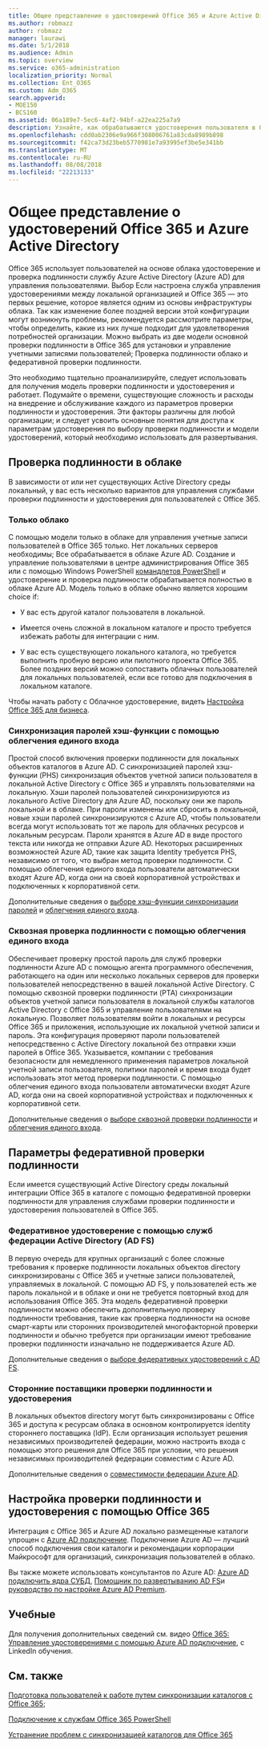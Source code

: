 ```yaml
---
title: Общее представление о удостоверений Office 365 и Azure Active Directory
ms.author: robmazz
author: robmazz
manager: laurawi
ms.date: 5/1/2018
ms.audience: Admin
ms.topic: overview
ms.service: o365-administration
localization_priority: Normal
ms.collection: Ent_O365
ms.custom: Adm_O365
search.appverid:
- MOE150
- BCS160
ms.assetid: 06a189e7-5ec6-4af2-94bf-a22ea225a7a9
description: Узнайте, как обрабатываются удостоверения пользователя в Office 365.
ms.openlocfilehash: cdd0ab2306e9a966f308006761a83cda8989b898
ms.sourcegitcommit: f42ca73d23beb5770981e7a93995ef3be5e341bb
ms.translationtype: MT
ms.contentlocale: ru-RU
ms.lasthandoff: 08/08/2018
ms.locfileid: "22213133"
---
```

# <a name="understanding-office-365-identity-and-azure-active-directory"></a>Общее представление о удостоверений Office 365 и Azure Active Directory

Office 365 использует пользователей на основе облака удостоверение и проверка подлинности службу Azure Active Directory (Azure AD) для управления пользователями. Выбор Если настроена служба управления удостоверениями между локальной организацией и Office 365 — это первых решение, которое является одним из основы инфраструктуры облака. Так как изменение более поздней версии этой конфигурации могут возникнуть проблемы, рекомендуется рассмотрите параметры, чтобы определить, какие из них лучше подходит для удовлетворения потребностей организации. Можно выбрать из две модели основной проверки подлинности в Office 365 для установки и управление учетными записями пользователей; Проверка подлинности облако и федеративной проверки подлинности.
  
Это необходимо тщательно проанализируйте, следует использовать для получения модель проверки подлинности и удостоверения и работает. Подумайте о времени, существующие сложность и расходы на внедрение и обслуживание каждого из параметров проверки подлинности и удостоверения. Эти факторы различны для любой организации; и следует усвоить основные понятия для доступа к параметрам удостоверения по выбору проверки подлинности и модели удостоверений, который необходимо использовать для развертывания.
  
## <a name="cloud-authentication"></a>Проверка подлинности в облаке

В зависимости от или нет существующих Active Directory среды локальный, у вас есть несколько вариантов для управления службами проверки подлинности и удостоверения для пользователей с Office 365.
  
### <a name="cloud-only"></a>Только облако

С помощью модели только в облаке для управления учетные записи пользователей в Office 365 только. Нет локальных серверов необходимы; Все обрабатывается в облаке Azure AD. Создание и управление пользователями в центре администрирования Office 365 или с помощью Windows PowerShell [командлетов PowerShell](https://go.microsoft.com/fwlink/p/?LinkId=698471) и удостоверение и проверка подлинности обрабатывается полностью в облаке Azure AD. Модель только в облаке обычно является хорошим choice if: 
  
- У вас есть другой каталог пользователя в локальной.
    
- Имеется очень сложной в локальном каталоге и просто требуется избежать работы для интеграции с ним.
    
- У вас есть существующего локального каталога, но требуется выполнить пробную версию или пилотного проекта Office 365. Более поздних версий можно сопоставить облачных пользователей для локальных пользователей, если все готово для подключения в локальном каталоге.
    
Чтобы начать работу с Облачное удостоверение, видеть [Настройка Office 365 для бизнеса](https://support.office.com/article/6a3a29a0-e616-4713-99d1-15eda62d04fa).
  
### <a name="password-hash-sync-with-seamless-single-sign-on"></a>Синхронизация паролей хэш-функции с помощью облегчения единого входа

Простой способ включения проверки подлинности для локальных объектов каталогов в Azure AD. С синхронизацией паролей хэш-функции (PHS) синхронизация объектов учетной записи пользователя в локальной Active Directory с Office 365 и управлять пользователями на локальную. Хэши паролей пользователей синхронизируются из локального Active Directory для Azure AD, поскольку они же пароль локальной и в облаке. При пароли изменены или сбросить в локальной, новые хэши паролей синхронизируются с Azure AD, чтобы пользователи всегда могут использовать тот же пароль для облачных ресурсов и локальным ресурсам. Пароли хранятся в Azure AD в виде простого текста или никогда не отправки Azure AD. Некоторых расширенных возможностей Azure AD, такие как защита Identity требуется PHS, независимо от того, что выбран метод проверки подлинности. С помощью облегчения единого входа пользователи автоматически входят Azure AD, когда они на своей корпоративной устройствах и подключенных к корпоративной сети.
  
Дополнительные сведения о [выборе хэш-функции синхронизации паролей](https://docs.microsoft.com/en-us/azure/security/azure-ad-choose-authn) и [облегчения единого входа](https://docs.microsoft.com/en-us/azure/active-directory/connect/active-directory-aadconnect-sso).
  
### <a name="pass-through-authentication-with-seamless-single-sign-on"></a>Сквозная проверка подлинности с помощью облегчения единого входа

Обеспечивает проверку простой пароль для служб проверки подлинности Azure AD с помощью агента программного обеспечения, работающего на один или несколько локальных серверов для проверки пользователей непосредственно в вашей локальной Active Directory. С помощью сквозной проверки подлинности (PTA) синхронизации объектов учетной записи пользователя в локальной службы каталогов Active Directory с Office 365 и управление пользователями на локальную. Позволяет пользователям войти в локальных и ресурсы Office 365 и приложения, использующие их локальной учетной записи и пароль. Эта конфигурация проверяют пароли пользователей непосредственно с Active Directory локальной без отправки хэши паролей в Office 365. Указывается, компании с требования безопасности для немедленного применения параметров локальной учетной записи пользователя, политики паролей и время входа будет использовать этот метод проверки подлинности. С помощью облегчения единого входа пользователи автоматически входят Azure AD, когда они на своей корпоративной устройствах и подключенных к корпоративной сети.
  
Дополнительные сведения о [выборе сквозной проверки подлинности](https://docs.microsoft.com/en-us/azure/security/azure-ad-choose-authn) и [облегчения единого входа](https://docs.microsoft.com/en-us/azure/active-directory/connect/active-directory-aadconnect-sso).
  
## <a name="federated-authentication-options"></a>Параметры федеративной проверки подлинности

Если имеется существующий Active Directory среды локальный интеграции Office 365 в каталоге с помощью федеративной проверки подлинности для управления службами проверки подлинности и удостоверения пользователей в Office 365.
  
### <a name="federated-identity-with-active-directory-federation-services-ad-fs"></a>Федеративное удостоверение с помощью служб федерации Active Directory (AD FS)

В первую очередь для крупных организаций с более сложные требования к проверке подлинности локальных объектов directory синхронизированы с Office 365 и учетные записи пользователей, управляемых в локальной. С помощью AD FS, у пользователей есть же пароль локальной и в облаке и они не требуется повторный вход для использования Office 365. Эта модель федеративной проверки подлинности можно обеспечить дополнительную проверку подлинности требования, такие как проверка подлинности на основе смарт-карты или сторонних производителей многофакторной проверки подлинности и обычно требуется при организации имеют требование проверки подлинности изначально не поддерживается Azure AD.
  
Дополнительные сведения о [выборе федеративных удостоверений с AD FS](https://docs.microsoft.com/en-us/azure/security/azure-ad-choose-authn).
  
### <a name="third-party-authentication-and-identity-providers"></a>Сторонние поставщики проверки подлинности и удостоверения

В локальных объектов directory могут быть синхронизированы с Office 365 и доступа к ресурсам облака в основном контролируется identity стороннего поставщика (IdP). Если организация использует решения независимых производителей федерации, можно настроить входа с помощью этого решения для Office 365 при условии, что решения независимых производителей федерации совместим с Azure AD.
  
Дополнительные сведения о [совместимости федерации Azure AD](https://docs.microsoft.com/en-us/azure/active-directory/connect/active-directory-aadconnect-federation-compatibility).
  
## <a name="configuring-identity-and-authentication-with-office-365"></a>Настройка проверки подлинности и удостоверения с помощью Office 365

Интеграция с Office 365 и Azure AD локально размещенные каталоги упрощен с [Azure AD подключение](https://docs.microsoft.com/en-us/azure/active-directory/connect/active-directory-aadconnect). Подключение Azure AD — лучший способ подключения свои каталоги и рекомендации корпорации Майкрософт для организаций, синхронизация пользователей в облако.
  
Вы также можете использовать консультантов по Azure AD: [Azure AD подключить ядра СУБД](https://aka.ms/aadconnectpwsync), [Помощник по развертыванию AD FS](https://aka.ms/adfsguidance)и [руководство по настройке Azure AD Premium](https://aka.ms/aadpguidance).
  
## <a name="video-training"></a>Учебные

Для получения дополнительных сведений см. видео [Office 365: Управление удостоверениями с помощью Azure AD подключение](https://support.office.com/article/90991a1d-c0ab-479a-b413-35c9706f6fed.aspx), с LinkedIn обучения.
  
## <a name="see-also"></a>См. также

[Подготовка пользователей к работе путем синхронизации каталогов с Office 365](https://support.office.com/article/prepare-to-provision-users-through-directory-synchronization-to-office-365-01920974-9e6f-4331-a370-13aea4e82b3e);
  
[Подключение к службам Office 365 PowerShell](https://support.office.com/article/06a743bb-ceb6-49a9-a61d-db4ffdf54fa6)
  
[Устранение проблем с синхронизацией каталогов для Office 365](https://support.office.com/article/fixing-problems-with-directory-synchronization-for-office-365-79c43023-5a47-45ae-8068-d8a26eee6bc2d)
  

